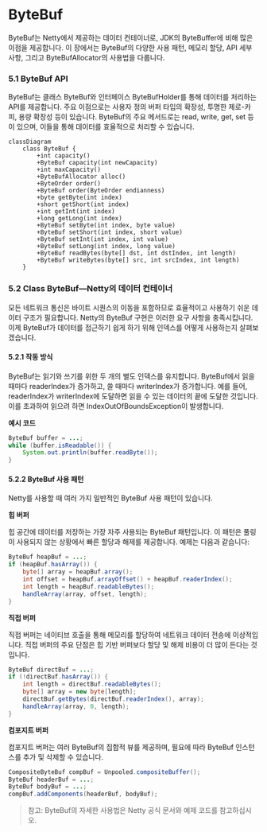 # ByteBuf

ByteBuf는 Netty에서 제공하는 데이터 컨테이너로, JDK의 ByteBuffer에 비해 많은 이점을 제공합니다. 이 장에서는 ByteBuf의 다양한 사용 패턴, 메모리 할당, API 세부 사항, 그리고 ByteBufAllocator의 사용법을 다룹니다.

### 5.1 ByteBuf API

ByteBuf는 클래스 ByteBuf와 인터페이스 ByteBufHolder를 통해 데이터를 처리하는 API를 제공합니다. 주요 이점으로는 사용자 정의 버퍼 타입의 확장성, 투명한 제로-카피, 용량 확장성 등이 있습니다. ByteBuf의 주요 메서드로는 read, write, get, set 등이 있으며, 이들을 통해 데이터를 효율적으로 처리할 수 있습니다.

```mermaid
classDiagram
    class ByteBuf {
        +int capacity()
        +ByteBuf capacity(int newCapacity)
        +int maxCapacity()
        +ByteBufAllocator alloc()
        +ByteOrder order()
        +ByteBuf order(ByteOrder endianness)
        +byte getByte(int index)
        +short getShort(int index)
        +int getInt(int index)
        +long getLong(int index)
        +ByteBuf setByte(int index, byte value)
        +ByteBuf setShort(int index, short value)
        +ByteBuf setInt(int index, int value)
        +ByteBuf setLong(int index, long value)
        +ByteBuf readBytes(byte[] dst, int dstIndex, int length)
        +ByteBuf writeBytes(byte[] src, int srcIndex, int length)
    }
```

### 5.2 Class ByteBuf—Netty의 데이터 컨테이너

모든 네트워크 통신은 바이트 시퀀스의 이동을 포함하므로 효율적이고 사용하기 쉬운 데이터 구조가 필요합니다. Netty의 ByteBuf 구현은 이러한 요구 사항을 충족시킵니다. 이제 ByteBuf가 데이터를 접근하기 쉽게 하기 위해 인덱스를 어떻게 사용하는지 살펴보겠습니다.

#### 5.2.1 작동 방식

ByteBuf는 읽기와 쓰기를 위한 두 개의 별도 인덱스를 유지합니다. ByteBuf에서 읽을 때마다 readerIndex가 증가하고, 쓸 때마다 writerIndex가 증가합니다. 예를 들어, readerIndex가 writerIndex에 도달하면 읽을 수 있는 데이터의 끝에 도달한 것입니다. 이를 초과하여 읽으려 하면 IndexOutOfBoundsException이 발생합니다.

**예시 코드**

```java
ByteBuf buffer = ...;
while (buffer.isReadable()) {
    System.out.println(buffer.readByte());
}
```

#### 5.2.2 ByteBuf 사용 패턴

Netty를 사용할 때 여러 가지 일반적인 ByteBuf 사용 패턴이 있습니다.

**힙 버퍼**

힙 공간에 데이터를 저장하는 가장 자주 사용되는 ByteBuf 패턴입니다. 이 패턴은 풀링이 사용되지 않는 상황에서 빠른 할당과 해제를 제공합니다. 예제는 다음과 같습니다:

```java
ByteBuf heapBuf = ...;
if (heapBuf.hasArray()) {                    
    byte[] array = heapBuf.array();                            
    int offset = heapBuf.arrayOffset() + heapBuf.readerIndex();  
    int length = heapBuf.readableBytes();           
    handleArray(array, offset, length);   
}
```

**직접 버퍼**

직접 버퍼는 네이티브 호출을 통해 메모리를 할당하여 네트워크 데이터 전송에 이상적입니다. 직접 버퍼의 주요 단점은 힙 기반 버퍼보다 할당 및 해제 비용이 더 많이 든다는 것입니다.

```java
ByteBuf directBuf = ...;
if (!directBuf.hasArray()) {              
    int length = directBuf.readableBytes();               
    byte[] array = new byte[length];                              
    directBuf.getBytes(directBuf.readerIndex(), array);  
    handleArray(array, 0, length);        
}
```

**컴포지트 버퍼**

컴포지트 버퍼는 여러 ByteBuf의 집합적 뷰를 제공하며, 필요에 따라 ByteBuf 인스턴스를 추가 및 삭제할 수 있습니다.

```java
CompositeByteBuf compBuf = Unpooled.compositeBuffer();
ByteBuf headerBuf = ...;
ByteBuf bodyBuf = ...;
compBuf.addComponents(headerBuf, bodyBuf);
```

> 참고: ByteBuf의 자세한 사용법은 Netty 공식 문서와 예제 코드를 참고하십시오.
